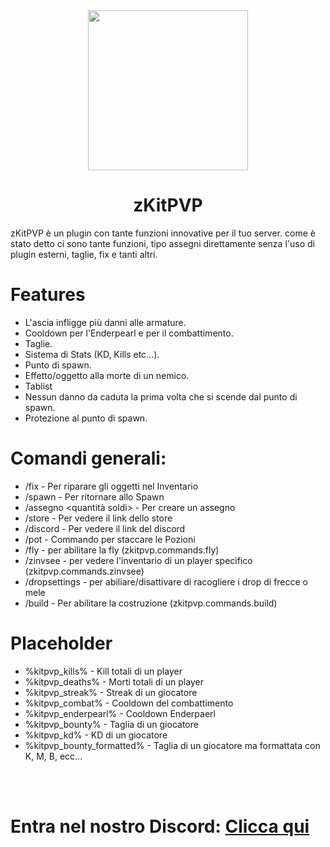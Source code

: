 <div align="center">
<img src="https://cdn.discordapp.com/attachments/1083632575156846672/1120061873077883051/zKitPVP_Logo.png" width="256">
<h1>zKitPVP</h1>
</div>

<p>zKitPVP è un plugin con tante funzioni innovative per il tuo server. come è stato detto ci sono tante funzioni, tipo assegni direttamente senza l'uso di plugin esterni, taglie, fix e tanti altri. 
</p>



# Features
- L'ascia infligge più danni alle armature.
- Cooldown per l'Enderpearl e per il combattimento.
- Taglie.
- Sistema di Stats (KD, Kills etc...). 
- Punto di spawn.
- Effetto/oggetto alla morte di un nemico.
- Tablist
- Nessun danno da caduta la prima volta che si scende dal punto di spawn.
- Protezione al punto di spawn.


# Comandi generali:
- /fix - Per riparare gli oggetti nel Inventario
- /spawn - Per ritornare allo Spawn 
- /assegno <quantità soldi> - Per creare un assegno 
- /store - Per vedere il link dello store 
- /discord - Per vedere il link del discord 
- /pot - Commando per staccare le Pozioni
- /fly - per abilitare la fly (zkitpvp.commands.fly)
- /zinvsee <player> - per vedere l'inventario di un player specifico (zkitpvp.commands.zinvsee)
- /dropsettings - per abiliare/disattivare di racogliere i drop di frecce o mele
- /build - Per abilitare la costruzione (zkitpvp.commands.build)

# Placeholder
- %kitpvp_kills% - Kill totali di un player
- %kitpvp_deaths% - Morti totali di un player
- %kitpvp_streak% - Streak di un giocatore
- %kitpvp_combat% - Cooldown del combattimento
- %kitpvp_enderpearl% - Cooldown Enderpaerl
- %kitpvp_bounty% - Taglia di un giocatore
- %kitpvp_kd% - KD di un giocatore
- %kitpvp_bounty_formatted% - Taglia di un giocatore ma formattata con K, M, B, ecc...


<br><br>
<h1>Entra nel nostro Discord: <a href="https://discord.gg/kuThqugeJH">Clicca qui</a></h1>
